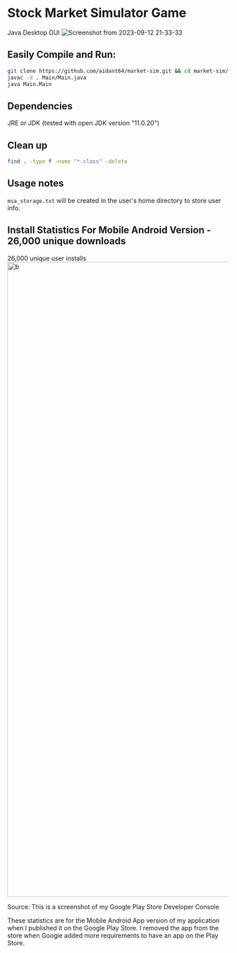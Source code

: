# Stock Market Simulator Game

Java Desktop GUI
![Screenshot from 2023-09-12 21-33-33](https://github.com/aidant64/marketsim/assets/126053853/51ab7d0d-3e20-43c7-b359-3811de93660b)

## Easily Compile and Run:

```bash
git clone https://github.com/aidant64/market-sim.git && cd market-sim/
javac -d . Main/Main.java
java Main.Main
```

## Dependencies

JRE or JDK (tested with open JDK version "11.0.20")


## Clean up 

```bash
find . -type f -name "*.class" -delete
```




## Usage notes

`msa_storage.txt` will be created in the user's home directory to store user info.



## Install Statistics For Mobile Android Version - 26,000 unique downloads

26,000 unique user installs
<img width="1440" alt="b" src="https://github.com/athomas64/market-sim/assets/63829763/8a004835-2726-4c98-adfd-82dd28e8a21e">

Source: This is a screenshot of my Google Play Store Developer Console

These statistics are for the Mobile Android App version of my application when I published it on the Google Play Store. I removed
the app from the store when Google added more requirements to have an app on the Play Store.
